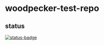 # woodpecker-test-repo

## status

[![status-badge](https://fin5.vhost99.com/api/badges/kwmiebach/woodpecker-test-repo/status.svg)](https://fin5.vhost99.com/kwmiebach/woodpecker-test-repo)
